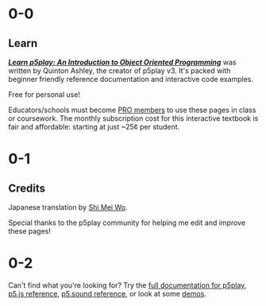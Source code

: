 # 0-0

## Learn

[**_Learn p5play: An Introduction to Object Oriented Programming_**](.) was written by Quinton Ashley, the creator of p5play v3. It's packed with beginner friendly reference documentation and interactive code examples.

Free for personal use!

Educators/schools must become [PRO members](../pro) to use these pages in class or coursework. The monthly subscription cost for this interactive textbook is fair and affordable: starting at just ~25¢ per student.

# 0-1

## Credits

Japanese translation by [Shi Mei Wo](https://github.com/ShiMeiWo).

Special thanks to the p5play community for helping me edit and improve these pages!

# 0-2

Can't find what you're looking for? Try the [full documentation for p5play](/docs/Sprite.html), [p5.js reference](https://p5js.org/reference/), [p5.sound reference](https://p5js.org/reference/#/libraries/p5.sound), or look at some [demos](https://openprocessing.org/user/350295?o=35&view=sketches).
